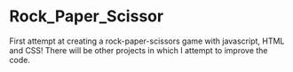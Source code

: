 # Rock_Paper_Scissor
First attempt at creating a rock-paper-scissors game with javascript, HTML and CSS!
There will be other projects in which I attempt to improve the code. 
